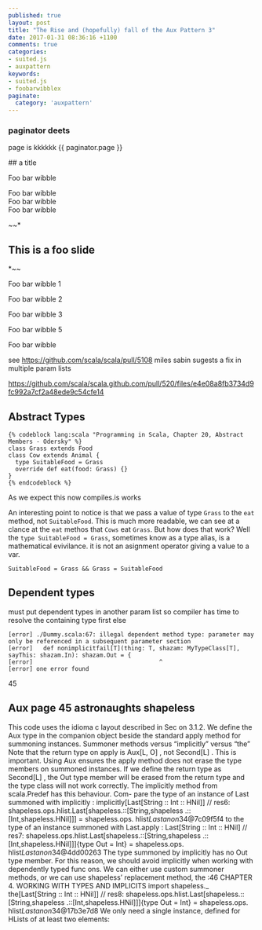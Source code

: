 ```yaml
---
published: true
layout: post
title: "The Rise and (hopefully) fall of the Aux Pattern 3"
date: 2017-01-31 08:36:16 +1100
comments: true
categories:
- suited.js
- auxpattern
keywords:
- suited.js
- foobarwibblex
paginate:
  category: 'auxpattern'
---
```




### paginator deets 
page is kkkkkk {{ paginator.page }}

<section data-figure>
## a title
</section>

<section data-figure>
<p>Foo bar wibble</p>
</section>


<section data-figure>
Foo bar wibble
</section>


<section data-figure>
Foo bar wibble
</section>


<section data-figure>
Foo bar wibble 
</section>

~~*
## This is a foo slide
*~~

<section data-slide>
<p>Foo bar wibble 1</p>
</section>

<section data-slide>
<p>Foo bar wibble 2</p>
</section>

<section data-slide>
<p>Foo bar wibble 3</p>
</section>

<section data-slide>
<p>Foo bar wibble 5</p>
</section>

<section data-slide>
<p>Foo bar wibble</p>
</section>

see https://github.com/scala/scala/pull/5108  miles sabin sugests a fix in multiple param lists

https://github.com/scala/scala.github.com/pull/520/files/e4e08a8fb3734d9fc992a7cf2a48ede9c54cfe14

<!--more-->



## Abstract Types

    {% codeblock lang:scala "Programming in Scala, Chapter 20, Abstract Members - Odersky" %}
    class Grass extends Food
    class Cow extends Animal {
      type SuitableFood = Grass
      override def eat(food: Grass) {}
    }
    {% endcodeblock %}

As we expect this now compiles.is works 

An interesting point to notice is that we pass a value of type `Grass` to the `eat` method, not `SuitableFood`. This is much more readable, we can see at a clance at the `eat` methos that `Cows` eat `Grass`. 
But how does that work? Well the `type SuitableFood = Grass`, sometimes know as a type alias, is a mathematical evivilance. it is not an asignment operator  giving a value to a var.

    SuitableFood = Grass && Grass = SuitableFood

## Dependent types

must put dependent types in another param list so compiler has time to resolve the containing type first
else

    [error] ./Dummy.scala:67: illegal dependent method type: parameter may only be referenced in a subsequent parameter section
    [error]   def nonimplicitfail[T](thing: T, shazam: MyTypeClass[T], sayThis: shazam.In): shazam.Out = {
    [error]                                    ^
    [error] one error found


45
## Aux  page 45 astronaughts shapeless
This code uses the idioma c layout described in Sec on 3.1.2. We define
the Aux type in the companion object beside the standard apply method for
summoning instances.
Summoner methods versus “implicitly” versus “the”
Note that the return type on apply is Aux[L, O] , not Second[L] . This
is important. Using Aux ensures the apply method does not erase the
type members on summoned instances. If we define the return type as
Second[L] , the Out type member will be erased from the return type
and the type class will not work correctly.
The implicitly method from scala.Predef has this behaviour. Com-
pare the type of an instance of Last summoned with implicitly :
implicitly[Last[String :: Int :: HNil]]
// res6: shapeless.ops.hlist.Last[shapeless.::[String,shapeless
.::[Int,shapeless.HNil]]] = shapeless.ops.
hlist$Last$$anon$34@7c09f5f4
to the type of an instance summoned with Last.apply :
Last[String :: Int :: HNil]
// res7: shapeless.ops.hlist.Last[shapeless.::[String,shapeless
.::[Int,shapeless.HNil]]]{type Out = Int} = shapeless.ops.
hlist$Last$$anon$34@4dd00263
The type summoned by implicitly has no Out type member. For this
reason, we should avoid implicitly when working with dependently
typed func ons. We can either use custom summoner methods, or we
can use shapeless’ replacement method, the :46
CHAPTER 4. WORKING WITH TYPES AND IMPLICITS
import shapeless._
the[Last[String :: Int :: HNil]]
// res8: shapeless.ops.hlist.Last[shapeless.::[String,shapeless
.::[Int,shapeless.HNil]]]{type Out = Int} = shapeless.ops.
hlist$Last$$anon$34@17b3e7d8
We only need a single instance, defined for HLists of at least two elements:





